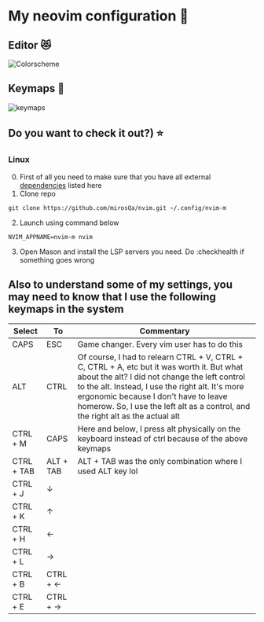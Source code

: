 # My neovim configuration 🤗

## Editor 😻 
![Colorscheme](https://github.com/user-attachments/assets/5ad5cad4-acb7-47b6-b65a-62c3bdc1e571)


## Keymaps 🚀
![keymaps](https://github.com/user-attachments/assets/ce0d0863-b013-47cf-807f-9df927fcc5d7)

## Do you want to check it out?) ⭐
### Linux
0. First of all you need to make sure that you have all external [dependencies](https://github.com/nvim-lua/kickstart.nvim) listed here
1. Clone repo
```shell
git clone https://github.com/mirosQa/nvim.git ~/.config/nvim-m
```
2. Launch using command below
```shell
NVIM_APPNAME=nvim-m nvim
```
3. Open Mason and install the LSP servers you need. Do :checkhealth if something goes wrong


## Also to understand some of my settings, you may need to know that I use the following keymaps in the system

| Select       | To          | Commentary                                                                                                           |
|--------------|-------------|----------------------------------------------------------------------------------------------------------------------|
| CAPS         | ESC         | Game changer. Every vim user has to do this                                                                          |
| ALT          | CTRL        | Of course, I had to relearn CTRL + V, CTRL + C, CTRL + A, etc but it was worth it. But what about the alt? I did not change the left control to the alt. Instead, I use the right alt. It's more ergonomic because I don't have to leave homerow. So, I use the left alt as a control, and the right alt as the actual alt |
| CTRL + M     | CAPS        | Here and below, I press alt physically on the keyboard instead of ctrl because of the above keymaps                 |
| CTRL + TAB   | ALT + TAB   | ALT + TAB was the only combination where I used ALT key lol                                                          |
| CTRL + J     | ↓           |                                                                                                                      |
| CTRL + K     | ↑           |                                                                                                                      |
| CTRL + H     | ←           |                                                                                                                      |
| CTRL + L     | →           |                                                                                                                      |
| CTRL + B     | CTRL + ←    |                                                                                                                      |
| CTRL + E     | CTRL + →    |                                                                                                                      |


